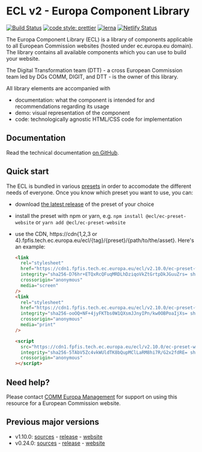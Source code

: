 # ECL v2 - Europa Component Library

[![Build Status](https://drone.fpfis.eu/api/badges/ec-europa/europa-component-library/status.svg)](https://drone.fpfis.eu/ec-europa/europa-component-library)
[![code style: prettier](https://img.shields.io/badge/code_style-prettier-ff69b4.svg?style=flat-square)](https://github.com/prettier/prettier)
[![lerna](https://img.shields.io/badge/maintained%20with-lerna-cc00ff.svg)](https://lernajs.io/)
[![Netlify Status](https://api.netlify.com/api/v1/badges/adff9a95-45f4-411e-a148-fef1211ac9ed/deploy-status)](https://app.netlify.com/sites/europa-component-library/deploys)

The Europa Component Library (ECL) is a library of components applicable to all European Commission websites (hosted under ec.europa.eu domain). The library contains all available components which you can use to build your website.

The Digital Transformation team (DTT) - a cross European Commission team led by DGs COMM, DIGIT, and DTT - is the owner of this library.

All library elements are accompanied with

- documentation: what the component is intended for and recommendations regarding its usage
- demo: visual representation of the component
- code: technologically agnostic HTML/CSS code for implementation

## Documentation

Read the technical documentation [on GitHub](docs/README.md).

## Quick start

The ECL is bundled in various [presets](docs/06-presets.md) in order to accomodate the different needs of everyone. Once you know which preset you want to use, you can:

- download [the latest release](https://github.com/ec-europa/europa-component-library/releases/latest) of the preset of your choice
- install the preset with npm or yarn, e.g. `npm install @ecl/ec-preset-website` or `yarn add @ecl/ec-preset-website`
- use the CDN, https://cdn{1,2,3 or 4}.fpfis.tech.ec.europa.eu/ecl/{tag}/{preset}/{path/to/the/asset}. Here's an example:

  ```html
  <link
    rel="stylesheet"
    href="https://cdn1.fpfis.tech.ec.europa.eu/ecl/v2.10.0/ec-preset-website/styles/ecl-ec-preset-website.css"
    integrity="sha256-D76hr+ETQxRcQFuqMRDLhDziqoVkZtGrtpDkJGuuZrs= sha384-KNbbHQwTg/fpxcZNsj70gNGdbzJU26aL/A2APQRur4iWZGkSXyzIjCLUMvCBC/85 sha512-/BQBSyJqRqUuBEQMISO7dtFq7mg331BLG/DZ7XoyYSRqpgAD3n1s8lRYRb6mRdvMoSH4db/XEjghDUZ45hKPPg=="
    crossorigin="anonymous"
    media="screen"
  />
  <link
    rel="stylesheet"
    href="https://cdn1.fpfis.tech.ec.europa.eu/ecl/v2.10.0/ec-preset-website/styles/ecl-ec-preset-website-print.css"
    integrity="sha256-ooOQ+NF+4jyFKTbs0W1QXsmJJnyIPn/kw0OBPoaIjXs= sha384-xYvg6+aj/NkdBHD8ofY0ZQpBi03Aq93ERmmq9uD1vLxy1Hp5ys8JMc2M3f3CtaiI sha512-3vNM8kDmUoHXeYxl4wvYefMlcYT07XZxOWBO19iSibjpaS52i1ZrBqV4oGpZT1hkzlZNvfwZecnsHx6hKHF+lg=="
    crossorigin="anonymous"
    media="print"
  />
  ```

  ```html
  <script
    src="https://cdn1.fpfis.tech.ec.europa.eu/ecl/v2.10.0/ec-preset-website/scripts/ecl-ec-preset-website.js"
    integrity="sha256-5TAbV5Zc4vkWUldTK8bQupMClLaRM8hi7R/G2x2fdRE= sha384-TgYSZsc0xwB7IbQNY+hGCA7BjdPHDP58gnYNusfug9obUk1LzCodPa5Ce5T1nakJ sha512-rGdnHIlveDhhY+5j/OEb9MnGGr6R4QoHvj2xEWGmZM8O20ExTKg2YdtaN+NCcC5z6U/YTTlEkhwNQ744YaOR3Q=="
    crossorigin="anonymous"
  ></script>
  ```

## Need help?

Please contact [COMM Europa Management](mailto:Europamanagement@ec.europa.eu) for support on using this resource for a European Commission website.

## Previous major versions

- v1.10.0: [sources](https://github.com/ec-europa/europa-component-library/tree/v1) - [release](https://github.com/ec-europa/europa-component-library/releases/tag/v1.10.0) - [website](https://v1--europa-component-library.netlify.com/)
- v0.24.0: [sources](https://github.com/ec-europa/europa-component-library/tree/v0) - [release](https://github.com/ec-europa/europa-component-library/releases/tag/v0.24.0) - [website](https://v0--europa-component-library.netlify.com/)
